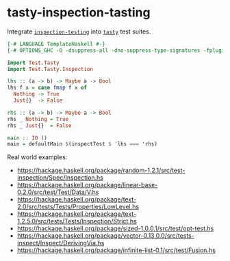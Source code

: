 # tasty-inspection-tasting

Integrate [`inspection-testing`](http://hackage.haskell.org/package/inspection-testing)
into [`tasty`](http://hackage.haskell.org/package/tasty) test suites.

```haskell
{-# LANGUAGE TemplateHaskell #-}
{-# OPTIONS_GHC -O -dsuppress-all -dno-suppress-type-signatures -fplugin=Test.Tasty.Inspection.Plugin #-}

import Test.Tasty
import Test.Tasty.Inspection

lhs :: (a -> b) -> Maybe a -> Bool
lhs f x = case fmap f x of
  Nothing -> True
  Just{}  -> False

rhs :: (a -> b) -> Maybe a -> Bool
rhs _ Nothing = True
rhs _ Just{}  = False

main :: IO ()
main = defaultMain $(inspectTest $ 'lhs === 'rhs)
```

Real world examples:

* https://hackage.haskell.org/package/random-1.2.1/src/test-inspection/Spec/Inspection.hs
* https://hackage.haskell.org/package/linear-base-0.2.0/src/test/Test/Data/V.hs
* https://hackage.haskell.org/package/text-2.0/src/tests/Tests/Properties/LowLevel.hs
* https://hackage.haskell.org/package/text-1.2.5.0/src/tests/Tests/Inspection/Strict.hs
* https://hackage.haskell.org/package/sized-1.0.0.1/src/test/opt-test.hs
* https://hackage.haskell.org/package/vector-0.13.0.0/src/tests-inspect/Inspect/DerivingVia.hs
* https://hackage.haskell.org/package/infinite-list-0.1/src/test/Fusion.hs
